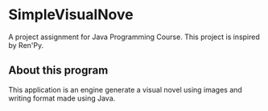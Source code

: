 # SimpleVisualNove
A project assignment for Java Programming Course.
This project is inspired by Ren'Py.

## About this program
This application is an engine generate a visual novel using images and writing format made using Java.
